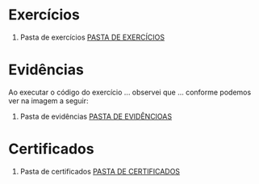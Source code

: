 # Exercícios

1. Pasta de exercícios
   [PASTA DE EXERCÍCIOS](./exercicios)

# Evidências

Ao executar o código do exercício ... observei que ... conforme podemos ver na imagem a seguir:

1. Pasta de evidências
   [PASTA DE EVIDÊNCIOAS](./evidencias)

# Certificados

1. Pasta de certificados
   [PASTA DE CERTIFICADOS](./certificados)

